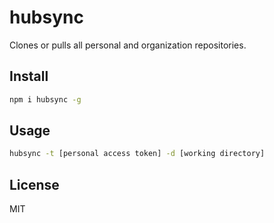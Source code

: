 # hubsync

Clones or pulls all personal and organization repositories.

## Install

``` bash
npm i hubsync -g
```

## Usage

``` bash
hubsync -t [personal access token] -d [working directory]
```

## License

MIT
